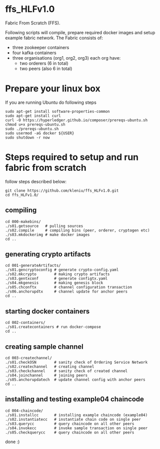 # ffs_HLFv1.0
Fabric From Scratch (FFS).

Following scripts will compile, prepare required docker images and setup example fabric network. The Fabric consists of:
- three zookeeper containers
- four kafka containers
- three organisations (org1, org2, org3) each org have:
	* two orderers (6 in total)
	* two peers (also 6 in total) 

# Prepare your linux box
If you are running Ubuntu do following steps
```
sudo apt-get install software-properties-common
sudo apt-get install curl
curl -O https://hyperledger.github.io/composer/prereqs-ubuntu.sh
chmod u+x prereqs-ubuntu.sh
sudo ./prereqs-ubuntu.sh
sudo usermod -aG docker ${USER}
sudo shutdown -r now
```

# Steps required to setup and run fabric from scratch
follow steps described below:
```
git clone https://github.com/kleniu/ffs_HLFv1.0.git
cd ffs_HLFv1.0/
```

## compiling
```
cd 000-makebins/
./s01.getsource   # pulling sources  
./s02.compile     # compiling bins (peer, orderer, cryptogen etc)
./s03.mkdockerimg # make docker images
cd ..
```

## generating crypto artifacts 
```
cd 001-generateArtifacts/
./s01.gencryptoconfig # generate crypto-config.yaml
./s02.mkcrypto        # making crypto artifacts
./s03.gentxconf       # generate configtx.yaml
./s04.mkgenesis       # making genesis block
./s05.chconftx        # channel configuration transaction
./s06.anchorupdtx     # channel update for anchor peers
cd ..
``` 

## starting docker containers
```
cd 002-containers/
./s01.createcontainers # run docker-compose 
cd ..
``` 

## creating sample channel
```
cd 003-createchannel/
./s01.checkOSN        # sanity check of Ordering Service Network
./s02.createchannel   # creating channel
./s03.checkchannel    # sanity check of created channel
./s04.joinchannel     # joining peers 
./s05.anchorupdatech  # update channel config with anchor peers
cd ..
```

## installing and testing example04 chaincode
```
cd 004-chaincode/
./s01.installcc       # installing example chaincode (example04)
./s02.instantiatecc   # instantiate chain code on single peer
./s03.querycc         # query chaincode on all other peers
./s04.invokecc        # invoke sample transaction on single peer
./s05.checkquerycc    # query chaincode on all other peers
```

done :)
